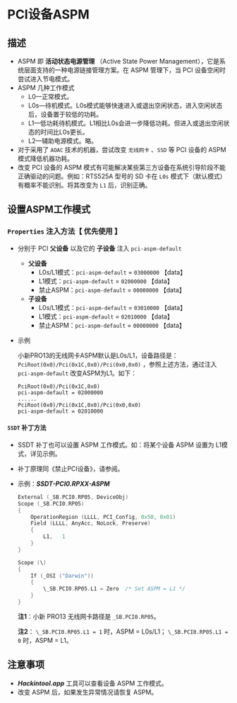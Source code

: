 # PCI设备ASPM

## 描述

- ASPM 即 **活动状态电源管理** （Active State Power Management），它是系统层面支持的一种电源链接管理方案。在 ASPM 管理下，当 PCI 设备空闲时尝试进入节电模式。
- ASPM 几种工作模式
  - L0—正常模式。
  - L0s—待机模式。L0s模式能够快速进入或退出空闲状态，进入空闲状态后，设备置于较低的功耗。
  - L1—低功耗待机模式。L1相比L0s会进一步降低功耗。但进入或退出空闲状态的时间比L0s更长。
  - L2—辅助电源模式。略。
- 对于采用了 `AOAC` 技术的机器，尝试改变 `无线网卡` 、`SSD` 等 PCI 设备的 ASPM 模式降低机器功耗。
- 改变 PCI 设备的 ASPM 模式有可能解决某些第三方设备在系统引导阶段不能正确驱动的问题。例如：RTS525A 型号的 SD 卡在 `L0s` 模式下（默认模式）有概率不能识别。将其改变为 `L1` 后，识别正确。

## 设置ASPM工作模式

### `Properties` 注入方法【 **优先使用** 】

- 分别于 PCI **父设备** 以及它的 **子设备** 注入 `pci-aspm-default`

  - **父设备**
    - L0s/L1模式：`pci-aspm-default` = `03000000` 【data】
    - L1模式：`pci-aspm-default` = `02000000` 【data】
    - 禁止ASPM：`pci-aspm-default` = `00000000` 【data】
  - **子设备**
    - L0s/L1模式：`pci-aspm-default` = `03010000` 【data】
    - L1模式：`pci-aspm-default` = `02010000` 【data】
    - 禁止ASPM：`pci-aspm-default` = `00000000` 【data】

- 示例

  小新PRO13的无线网卡ASPM默认是L0s/L1，设备路径是：`PciRoot(0x0)/Pci(0x1C,0x0)/Pci(0x0,0x0)` ，参照上述方法，通过注入 `pci-aspm-default` 改变ASPM为L1。如下：
  
  ```text
  PciRoot(0x0)/Pci(0x1C,0x0)
  pci-aspm-default = 02000000
  ......
  PciRoot(0x0)/Pci(0x1C,0x0)/Pci(0x0,0x0)
  pci-aspm-default = 02010000
  ```

#### `SSDT` 补丁方法

- SSDT 补丁也可以设置 ASPM 工作模式。如：将某个设备 ASPM 设置为 L1模式，详见示例。

- 补丁原理同《禁止PCI设备》，请参阅。

- 示例：***SSDT-PCI0.RPXX-ASPM***

  ```Swift
  External (_SB.PCI0.RP05, DeviceObj)
  Scope (_SB.PCI0.RP05)
  {
      OperationRegion (LLLL, PCI_Config, 0x50, 0x01)
      Field (LLLL, AnyAcc, NoLock, Preserve)
      {
          L1,   1
      }
  }
  
  Scope (\)
  {
      If (_OSI ("Darwin"))
      {
          \_SB.PCI0.RP05.L1 = Zero  /* Set ASPM = L1 */
      }
  }
  ```

  **注1**：小新 PRO13 无线网卡路径是 `_SB.PCI0.RP05`。

  **注2**： `\_SB.PCI0.RP05.L1 = 1` 时，ASPM = L0s/L1； `\_SB.PCI0.RP05.L1 = 0` 时，ASPM = L1。

## 注意事项

- ***Hackintool.app*** 工具可以查看设备 ASPM 工作模式。
- 改变 ASPM 后，如果发生异常情况请恢复 ASPM。
